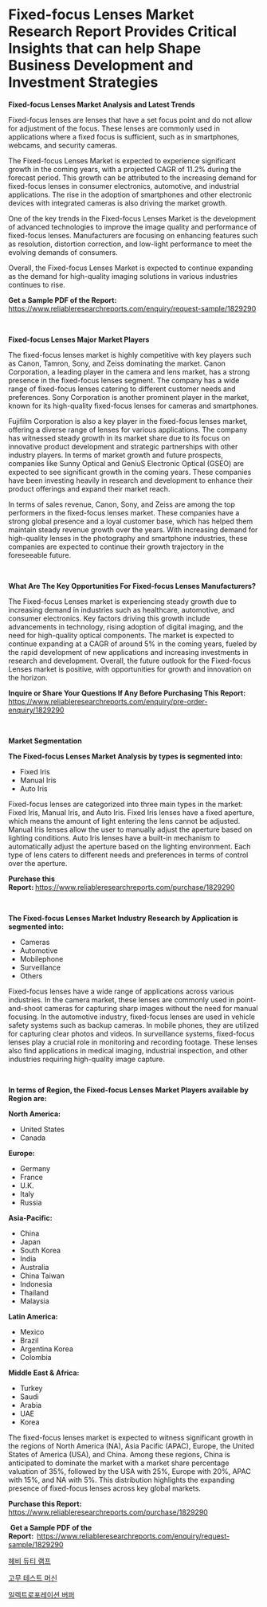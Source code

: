 <p><h1>Fixed-focus Lenses Market Research Report Provides Critical Insights that can help Shape Business Development and Investment Strategies</h1></p><p><strong>Fixed-focus Lenses Market Analysis and Latest Trends</strong></p>
<p><p>Fixed-focus lenses are lenses that have a set focus point and do not allow for adjustment of the focus. These lenses are commonly used in applications where a fixed focus is sufficient, such as in smartphones, webcams, and security cameras.</p><p>The Fixed-focus Lenses Market is expected to experience significant growth in the coming years, with a projected CAGR of 11.2% during the forecast period. This growth can be attributed to the increasing demand for fixed-focus lenses in consumer electronics, automotive, and industrial applications. The rise in the adoption of smartphones and other electronic devices with integrated cameras is also driving the market growth.</p><p>One of the key trends in the Fixed-focus Lenses Market is the development of advanced technologies to improve the image quality and performance of fixed-focus lenses. Manufacturers are focusing on enhancing features such as resolution, distortion correction, and low-light performance to meet the evolving demands of consumers.</p><p>Overall, the Fixed-focus Lenses Market is expected to continue expanding as the demand for high-quality imaging solutions in various industries continues to rise.</p></p>
<p><strong>Get a Sample PDF of the Report:&nbsp;</strong> <a href="https://www.reliableresearchreports.com/enquiry/request-sample/1829290">https://www.reliableresearchreports.com/enquiry/request-sample/1829290</a></p>
<p>&nbsp;</p>
<p><strong>Fixed-focus Lenses Major Market Players</strong></p>
<p><p>The fixed-focus lenses market is highly competitive with key players such as Canon, Tamron, Sony, and Zeiss dominating the market. Canon Corporation, a leading player in the camera and lens market, has a strong presence in the fixed-focus lenses segment. The company has a wide range of fixed-focus lenses catering to different customer needs and preferences. Sony Corporation is another prominent player in the market, known for its high-quality fixed-focus lenses for cameras and smartphones.</p><p>Fujifilm Corporation is also a key player in the fixed-focus lenses market, offering a diverse range of lenses for various applications. The company has witnessed steady growth in its market share due to its focus on innovative product development and strategic partnerships with other industry players. In terms of market growth and future prospects, companies like Sunny Optical and GeniuS Electronic Optical (GSEO) are expected to see significant growth in the coming years. These companies have been investing heavily in research and development to enhance their product offerings and expand their market reach.</p><p>In terms of sales revenue, Canon, Sony, and Zeiss are among the top performers in the fixed-focus lenses market. These companies have a strong global presence and a loyal customer base, which has helped them maintain steady revenue growth over the years. With increasing demand for high-quality lenses in the photography and smartphone industries, these companies are expected to continue their growth trajectory in the foreseeable future.</p></p>
<p>&nbsp;</p>
<p><strong>What Are The Key Opportunities For Fixed-focus Lenses Manufacturers?</strong></p>
<p><p>The Fixed-focus Lenses market is experiencing steady growth due to increasing demand in industries such as healthcare, automotive, and consumer electronics. Key factors driving this growth include advancements in technology, rising adoption of digital imaging, and the need for high-quality optical components. The market is expected to continue expanding at a CAGR of around 5% in the coming years, fueled by the rapid development of new applications and increasing investments in research and development. Overall, the future outlook for the Fixed-focus Lenses market is positive, with opportunities for growth and innovation on the horizon.</p></p>
<p><strong>Inquire or Share Your Questions If Any Before Purchasing This Report:</strong> <a href="https://www.reliableresearchreports.com/enquiry/pre-order-enquiry/1829290">https://www.reliableresearchreports.com/enquiry/pre-order-enquiry/1829290</a></p>
<p>&nbsp;</p>
<p><strong>Market Segmentation</strong></p>
<p><strong>The Fixed-focus Lenses Market Analysis by types is segmented into:</strong></p>
<p><ul><li>Fixed Iris</li><li>Manual Iris</li><li>Auto Iris</li></ul></p>
<p><p>Fixed-focus lenses are categorized into three main types in the market: Fixed Iris, Manual Iris, and Auto Iris. Fixed Iris lenses have a fixed aperture, which means the amount of light entering the lens cannot be adjusted. Manual Iris lenses allow the user to manually adjust the aperture based on lighting conditions. Auto Iris lenses have a built-in mechanism to automatically adjust the aperture based on the lighting environment. Each type of lens caters to different needs and preferences in terms of control over the aperture.</p></p>
<p><strong>Purchase this Report:&nbsp;</strong><a href="https://www.reliableresearchreports.com/purchase/1829290">https://www.reliableresearchreports.com/purchase/1829290</a></p>
<p>&nbsp;</p>
<p><strong>The Fixed-focus Lenses Market Industry Research by Application is segmented into:</strong></p>
<p><ul><li>Cameras</li><li>Automotive</li><li>Mobilephone</li><li>Surveillance</li><li>Others</li></ul></p>
<p><p>Fixed-focus lenses have a wide range of applications across various industries. In the camera market, these lenses are commonly used in point-and-shoot cameras for capturing sharp images without the need for manual focusing. In the automotive industry, fixed-focus lenses are used in vehicle safety systems such as backup cameras. In mobile phones, they are utilized for capturing clear photos and videos. In surveillance systems, fixed-focus lenses play a crucial role in monitoring and recording footage. These lenses also find applications in medical imaging, industrial inspection, and other industries requiring high-quality image capture.</p></p>
<p>&nbsp;</p>
<p><strong>In terms of Region, the Fixed-focus Lenses Market Players available by Region are:</strong></p>
<p>
    <p> <strong> North America: </strong>
        <ul>
            <li>United States</li>
            <li>Canada</li>
        </ul>
        </p> 
    <p> <strong> Europe: </strong>
        <ul>
            <li>Germany</li>
            <li>France</li>
            <li>U.K.</li>
            <li>Italy</li>
            <li>Russia</li>
        </ul>
        </p> 
    <p> <strong> Asia-Pacific: </strong>
        <ul>
            <li>China</li>
            <li>Japan</li>
            <li>South Korea</li>
            <li>India</li>
            <li>Australia</li>
            <li>China Taiwan</li>
            <li>Indonesia</li>
            <li>Thailand</li>
            <li>Malaysia</li>
        </ul>
        </p> 
    <p> <strong> Latin America: </strong>
        <ul>
            <li>Mexico</li>
            <li>Brazil</li>
            <li>Argentina Korea</li>
            <li>Colombia</li>
        </ul>
        </p> 
    <p> <strong> Middle East & Africa: </strong>
        <ul>
            <li>Turkey</li>
            <li>Saudi</li>
            <li>Arabia</li>
            <li>UAE</li>
            <li>Korea</li>
        </ul>
    </p>
    </p>
<p><p>The fixed-focus lenses market is expected to witness significant growth in the regions of North America (NA), Asia Pacific (APAC), Europe, the United States of America (USA), and China. Among these regions, China is anticipated to dominate the market with a market share percentage valuation of 35%, followed by the USA with 25%, Europe with 20%, APAC with 15%, and NA with 5%. This distribution highlights the expanding presence of fixed-focus lenses across key global markets.</p></p>
<p><strong>Purchase this Report: </strong><a href="https://www.reliableresearchreports.com/purchase/1829290">https://www.reliableresearchreports.com/purchase/1829290</a></p>
<p>&nbsp;<strong>Get a Sample PDF of the Report:&nbsp;&nbsp;</strong><a href="https://www.reliableresearchreports.com/enquiry/request-sample/1829290">https://www.reliableresearchreports.com/enquiry/request-sample/1829290</a></p>
<p><strong></strong></p>
<p><p><a href="https://github.com/vsr06p4p49/Market-Research-Report-List-1/blob/main/71530936648.md">헤비 듀티 램프</a></p><p><a href="https://github.com/Penelolack456456/Market-Research-Report-List-1/blob/main/81832406649.md">고무 테스트 머신</a></p><p><a href="https://github.com/darrellockm3ytan895656/Market-Research-Report-List-1/blob/main/12316816650.md">일렉트로포레이션 버퍼</a></p></p>